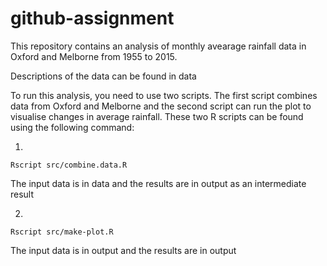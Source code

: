 # github-assignment

This repository contains an analysis of monthly avearage rainfall data in Oxford and Melborne from 1955 to 2015.

Descriptions of the data can be found in data

To run this analysis, you need to use two scripts. The first script combines data from Oxford and Melborne and the second script can run the plot to visualise changes in average rainfall. These two R scripts can be found using the following command:

1. 
```
Rscript src/combine.data.R
```
The input data is in data and the results are in output as an intermediate result


2. 
```
Rscript src/make-plot.R
```
The input data is in output and the results are in output


